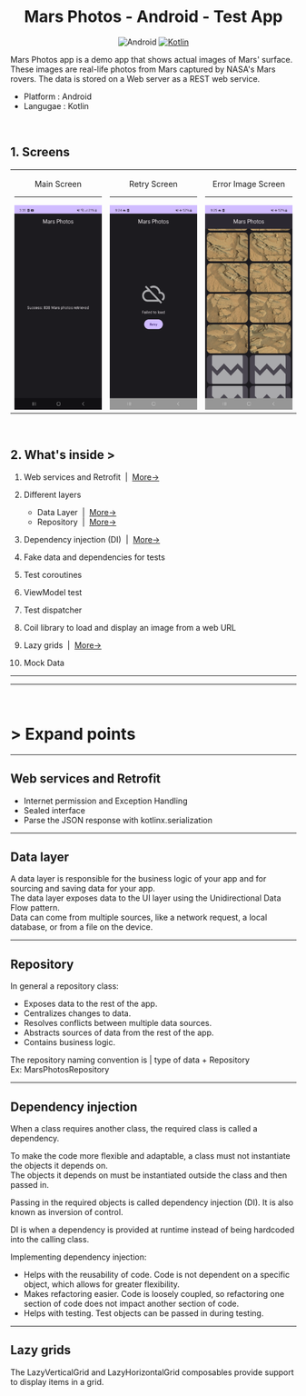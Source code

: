 <div align="center">
  
# Mars Photos - Android  - Test App

![Android](https://img.shields.io/badge/Android-3DDC84?style=for-the-badge&logo=android&logoColor=white)
[![Kotlin](https://img.shields.io/badge/Kotlin-0095D5?&style=for-the-badge&logo=kotlin&logoColor=white)](#)

</div>

Mars Photos app is a demo app that shows actual images of Mars' surface. These images are real-life photos from Mars captured by NASA's Mars rovers. The data is stored on a Web server as a REST web service.  
- Platform : Android  
- Langugae : Kotlin

<br>

## 1. Screens

<div align="center" class="table-wrapper" markdown="block">
  
<table>
<tr>
  
<td width="33%">

  <p align="center"> Main Screen  </p>
   <hr>
  <img 
  src="https://github.com/dizzcode/mars-photos-android-test-app/blob/main/screenshots/img.png" 
   width="180" height="360" 
  />


</td>

<td width="33%">
  <p align="center"> Retry Screen  </p>
  <hr>
  <img 
  src="https://github.com/dizzcode/mars-photos-android-test-app/blob/main/screenshots/retry_screen.png" 
  width="180" height="360" 
  />
  
</td>

<td width="33%">

  <p align="center"> Error Image Screen  </p>
   <hr>
  <img 
  src="https://github.com/dizzcode/mars-photos-android-test-app/blob/main/screenshots/image_fail_to_load.png" 
   width="180" height="360" 
  />
  
</td>

</tr>
</table>

</div>

<br>

## 2. What's inside >

1. Web services and Retrofit &nbsp;|&nbsp;  [ More-> ](#web-services-and-retrofit)
2. Different layers
    - Data Layer &nbsp;|&nbsp; [ More-> ](#data-layer)
    - Repository &nbsp;|&nbsp; [ More-> ](#repository)
      
3. Dependency injection (DI) &nbsp;|&nbsp; [ More-> ](#dependency-injection)  

4. Fake data and dependencies for tests
5. Test coroutines
6. ViewModel test
7. Test dispatcher
8. Coil library to load and display an image from a web URL
9. Lazy grids  &nbsp;|&nbsp; [ More-> ](#lazy-grids)
10. Mock Data

****
****
<br>

# > Expand points
****

## Web services and Retrofit
- Internet permission and Exception Handling
- Sealed interface
- Parse the JSON response with kotlinx.serialization
  
****

## Data layer
  A data layer is responsible for the business logic of your app and for sourcing and saving data for your app.   
  The data layer exposes data to the UI layer using the Unidirectional Data Flow pattern.   
  Data can come from multiple sources, like a network request, a local database, or from a file on the device.
  
****

## Repository   
In general a repository class:  
  - Exposes data to the rest of the app.  
  - Centralizes changes to data.   
  - Resolves conflicts between multiple data sources.  
  - Abstracts sources of data from the rest of the app.  
  - Contains business logic.  

The repository naming convention is |  type of data + Repository  
Ex: MarsPhotosRepository
  
****

## Dependency injection
  When a class requires another class, the required class is called a dependency.  
  
  To make the code more flexible and adaptable, a class must not instantiate the objects it depends on.   
  The objects it depends on must be instantiated outside the class and then passed in.  

  Passing in the required objects is called dependency injection (DI). It is also known as inversion of control.  
  
  DI is when a dependency is provided at runtime instead of being hardcoded into the calling class.  

  Implementing dependency injection:
  - Helps with the reusability of code. Code is not dependent on a specific object, which allows for greater flexibility.
  - Makes refactoring easier. Code is loosely coupled, so refactoring one section of code does not impact another section of code.
  - Helps with testing. Test objects can be passed in during testing.
  
****

## Lazy grids  
  The LazyVerticalGrid and LazyHorizontalGrid composables provide support to display items in a grid.
